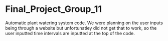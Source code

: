 # Final_Project_Group_11
Automatic plant watering system code. We were planning on the user inputs being through a website but unfortunatley did not get that to work, so the user inputted time intervals are inputted at the top of the code.
